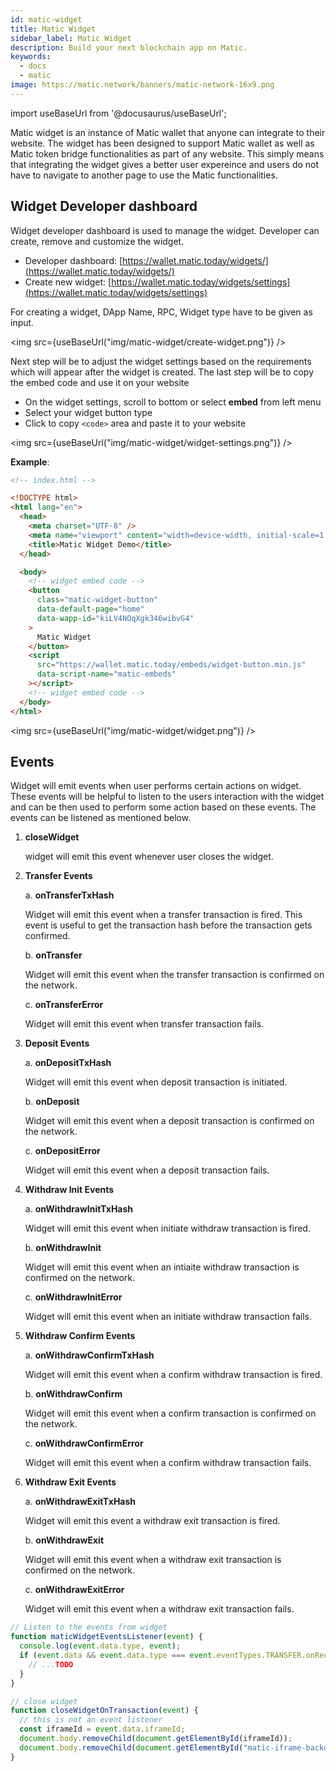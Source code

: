 ```yaml
---
id: matic-widget
title: Matic Widget
sidebar_label: Matic Widget
description: Build your next blockchain app on Matic.
keywords:
  - docs
  - matic
image: https://matic.network/banners/matic-network-16x9.png
---
```


import useBaseUrl from '@docusaurus/useBaseUrl';

Matic widget is an instance of Matic wallet that anyone can integrate to their website. The widget has been designed to support Matic wallet as well as Matic token bridge functionalities as part of any website. This simply means that integrating the widget gives a better user expereince and users do not have to navigate to another page to use the Matic functionalities.

## Widget Developer dashboard

Widget developer dashboard is used to manage the widget. Developer can create, remove and customize the widget.

- Developer dashboard: [https://wallet.matic.today/widgets/](https://wallet.matic.today/widgets/)
- Create new widget: [https://wallet.matic.today/widgets/settings](https://wallet.matic.today/widgets/settings)

For creating a widget, DApp Name, RPC, Widget type have to be given as input.

<img src={useBaseUrl("img/matic-widget/create-widget.png")} />

Next step will be to adjust the widget settings based on the requirements which will appear after the widget is created.
The last step will be to copy the embed code and use it on your website

- On the widget settings, scroll to bottom or select **embed** from left menu
- Select your widget button type
- Click to copy `<code>` area and paste it to your website

<img src={useBaseUrl("img/matic-widget/widget-settings.png")} />

**Example**:

```html
<!-- index.html -->

<!DOCTYPE html>
<html lang="en">
  <head>
    <meta charset="UTF-8" />
    <meta name="viewport" content="width=device-width, initial-scale=1.0" />
    <title>Matic Widget Demo</title>
  </head>

  <body>
    <!-- widget embed code -->
    <button
      class="matic-widget-button"
      data-default-page="home"
      data-wapp-id="kiLV4NOqXgk346wibvG4"
    >
      Matic Widget
    </button>
    <script
      src="https://wallet.matic.today/embeds/widget-button.min.js"
      data-script-name="matic-embeds"
    ></script>
    <!-- widget embed code -->
  </body>
</html>
```

<img src={useBaseUrl("img/matic-widget/widget.png")} />

## Events

Widget will emit events when user performs certain actions on widget. These events will be helpful to listen to the users interaction with the widget and can be then used to perform some action based on these events. The events can be listened as mentioned below.

1. **closeWidget**

   widget will emit this event whenever user closes the widget.

2. **Transfer Events**

   a. **onTransferTxHash**

   Widget will emit this event when a transfer transaction is fired. This event is useful to get the transaction hash before the transaction gets confirmed.

   b. **onTransfer**

   Widget will emit this event when the transfer transaction is confirmed on the network.

   c. **onTransferError**

   Widget will emit this event when transfer transaction fails.

3. **Deposit Events**

   a. **onDepositTxHash**

   Widget will emit this event when deposit transaction is initiated.

   b. **onDeposit**

   Widget will emit this event when a deposit transaction is confirmed on the network.

   c. **onDepositError**

   Widget will emit this event when a deposit transaction fails.

4. **Withdraw Init Events**

   a. **onWithdrawInitTxHash**

   Widget will emit this event when initiate withdraw transaction is fired.

   b. **onWithdrawInit**

   Widget will emit this event when an intiaite withdraw transaction is confirmed on the network.

   c. **onWithdrawInitError**

   Widget will emit this event when an initiate withdraw transaction fails.

5. **Withdraw Confirm Events**

   a. **onWithdrawConfirmTxHash**

   Widget will emit this event when a confirm withdraw transaction is fired.

   b. **onWithdrawConfirm**

   Widget will emit this event when a confirm transaction is confirmed on the network.

   c. **onWithdrawConfirmError**

   Widget will emit this event when a confirm withdraw transaction fails.

6. **Withdraw Exit Events**

   a. **onWithdrawExitTxHash**

   Widget will emit this event a withdraw exit transaction is fired.

   b. **onWithdrawExit**

   Widget will emit this event when a withdraw exit transaction is confirmed on the network.

   c. **onWithdrawExitError**

   Widget will emit this event when a withdraw exit transaction fails.

```jsx
// Listen to the events from widget
function maticWidgetEventsListener(event) {
  console.log(event.data.type, event);
  if (event.data && event.data.type === event.eventTypes.TRANSFER.onReceipt) {
    // ...TODO
  }
}

// close widget
function closeWidgetOnTransaction(event) {
  // this is not an event listener
  const iframeId = event.data.iframeId;
  document.body.removeChild(document.getElementById(iframeId));
  document.body.removeChild(document.getElementById("matic-iframe-backdrop"));
}
```
